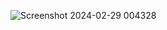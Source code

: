 
![Screenshot 2024-02-29 004328](https://github.com/Deep5Varshney/Github_webScrapper/assets/137312194/283e4f39-ab2e-4469-8945-8b04e2c61f6e)
